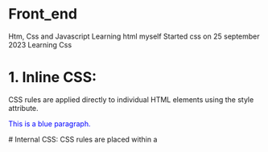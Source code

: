 # Front_end
Htm, Css and Javascript
Learning html myself
Started css on 25 september 2023
Learning Css
# 1. Inline CSS: 
CSS rules are applied directly to individual HTML elements using the style attribute.
<p style="color: blue;"> This is a blue paragraph. </p>
# Internal CSS: 
CSS rules are placed within a <style> element in the HTML document's <head> section.

# 3.	External CSS: CSS rules are stored in a separate .css file and linked to the HTML document using the <link> element.
